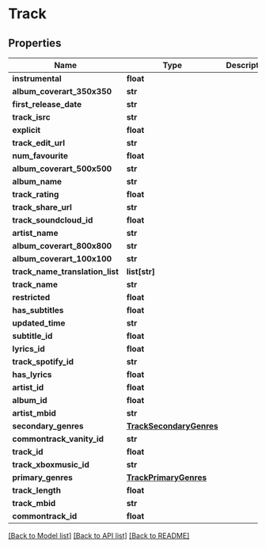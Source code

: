 # Track

## Properties
Name | Type | Description | Notes
------------ | ------------- | ------------- | -------------
**instrumental** | **float** |  | [optional] 
**album_coverart_350x350** | **str** |  | [optional] 
**first_release_date** | **str** |  | [optional] 
**track_isrc** | **str** |  | [optional] 
**explicit** | **float** |  | [optional] 
**track_edit_url** | **str** |  | [optional] 
**num_favourite** | **float** |  | [optional] 
**album_coverart_500x500** | **str** |  | [optional] 
**album_name** | **str** |  | [optional] 
**track_rating** | **float** |  | [optional] 
**track_share_url** | **str** |  | [optional] 
**track_soundcloud_id** | **float** |  | [optional] 
**artist_name** | **str** |  | [optional] 
**album_coverart_800x800** | **str** |  | [optional] 
**album_coverart_100x100** | **str** |  | [optional] 
**track_name_translation_list** | **list[str]** |  | [optional] 
**track_name** | **str** |  | [optional] 
**restricted** | **float** |  | [optional] 
**has_subtitles** | **float** |  | [optional] 
**updated_time** | **str** |  | [optional] 
**subtitle_id** | **float** |  | [optional] 
**lyrics_id** | **float** |  | [optional] 
**track_spotify_id** | **str** |  | [optional] 
**has_lyrics** | **float** |  | [optional] 
**artist_id** | **float** |  | [optional] 
**album_id** | **float** |  | [optional] 
**artist_mbid** | **str** |  | [optional] 
**secondary_genres** | [**TrackSecondaryGenres**](TrackSecondaryGenres.md) |  | [optional] 
**commontrack_vanity_id** | **str** |  | [optional] 
**track_id** | **float** |  | [optional] 
**track_xboxmusic_id** | **str** |  | [optional] 
**primary_genres** | [**TrackPrimaryGenres**](TrackPrimaryGenres.md) |  | [optional] 
**track_length** | **float** |  | [optional] 
**track_mbid** | **str** |  | [optional] 
**commontrack_id** | **float** |  | [optional] 

[[Back to Model list]](../README.md#documentation-for-models) [[Back to API list]](../README.md#documentation-for-api-endpoints) [[Back to README]](../README.md)


